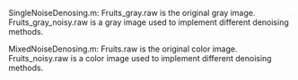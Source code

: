 SingleNoiseDenosing.m:
Fruits_gray.raw is the original gray image.
Fruits_gray_noisy.raw is a gray image used to implement different denoising methods.

MixedNoiseDenosing.m:
Fruits.raw is the original color image.
Fruits_noisy.raw is a color image used to implement different denoising methods.

